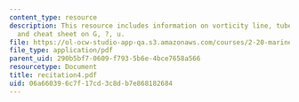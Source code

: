 ```yaml
---
content_type: resource
description: This resource includes information on vorticity line, tube, ring, flux,
  and cheat sheet on G, ?, u.
file: https://ol-ocw-studio-app-qa.s3.amazonaws.com/courses/2-20-marine-hydrodynamics-13-021-spring-2005/06a660396c7f17cd3c8db7e868182684_recitation4.pdf
file_type: application/pdf
parent_uid: 290b5bf7-0609-f793-5b6e-4bce7658a566
resourcetype: Document
title: recitation4.pdf
uid: 06a66039-6c7f-17cd-3c8d-b7e868182684
---
```

